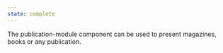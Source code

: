 ```yaml
---
state: complete
---
```

The publication-module component can be used to present magazines, books or any publication.
